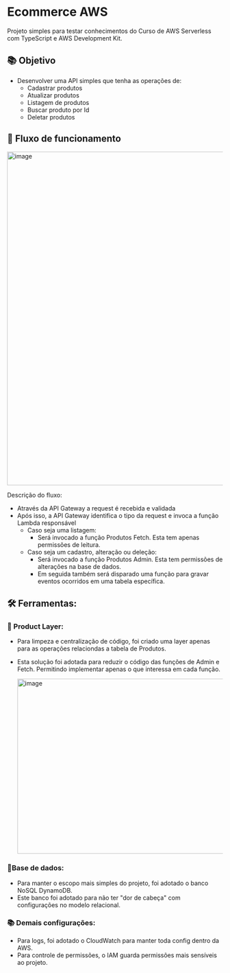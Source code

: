 # Ecommerce AWS
Projeto simples para testar conhecimentos do Curso de AWS Serverless com TypeScript e AWS Development Kit.

## 📚 Objetivo
- Desenvolver uma API simples que tenha as operações de:
   - Cadastrar produtos
   - Atualizar produtos
   - Listagem de produtos
   - Buscar produto por Id
   - Deletar produtos 

## 📌 Fluxo de funcionamento

<img width="1188" height="778" alt="image" src="https://github.com/user-attachments/assets/13b980d7-e86f-4cd7-bb8f-44de40f04b9f" />

Descrição do fluxo:
- Através da API Gateway a request é recebida e validada
- Após isso, a API Gateway identifica o tipo da request e invoca a função Lambda responsável
  - Caso seja uma listagem:
     - Será invocado a função Produtos Fetch. Esta tem apenas permissões de leitura.
  - Caso seja um cadastro, alteração ou deleção:
     - Será invocado a função Produtos Admin. Esta tem permissões de alterações na base de dados.
     - Em seguida também será disparado uma função para gravar eventos ocorridos em uma tabela específica.

## 🛠 Ferramentas:

### 🚧 Product Layer:
- Para limpeza e centralização de código, foi criado uma layer apenas para as operações relaciondas a tabela de Produtos.
- Esta solução foi adotada para reduzir o código das funções de Admin e Fetch. Permitindo implementar apenas o que interessa em cada função.

  <img width="1051" height="408" alt="image" src="https://github.com/user-attachments/assets/5db067b2-e7f1-462b-b8cb-cfa30c632b25" />


### 📑Base de dados:
- Para manter o escopo mais simples do projeto, foi adotado o banco NoSQL DynamoDB.
- Este banco foi adotado para não ter "dor de cabeça" com configurações no modelo relacional.

### 📚 Demais configurações:
- Para logs, foi adotado o CloudWatch para manter toda config dentro da AWS.
- Para controle de permissões, o IAM guarda permissões mais sensíveis ao projeto.

